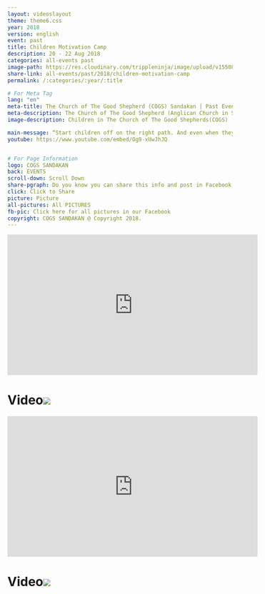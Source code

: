```yaml
---
layout: videoslayout
theme: theme6.css
year: 2018
version: english
event: past
title: Children Motivation Camp
description: 20 - 22 Aug 2018
categories: all-events past
image-path: https://res.cloudinary.com/trippleninja/image/upload/v1550839123/COGS%20Children/cmc6.jpg
share-link: all-events/past/2018/children-motivation-camp
permalink: /:categories/:year/:title

# For Meta Tag
lang: "en"
meta-title: The Church of The Good Shepherd (COGS) Sandakan | Past Event - Children Motivation Camp August 2018
meta-description: The Church of The Good Shepherd (Anglican Church in Sandakan) | Past Event - A Children Motivation Camp organized in COGS Sandakan on Aug 2018
image-description: Children in The Church of The Good Shepherds(COGS)

main-message: “Start children off on the right path. And even when they are old, they will not turn away from it."<br>Proverbs 22:6
youtube: https://www.youtube.com/embed/Og9-xUwJhJQ


# For Page Information
logo: COGS SANDAKAN
back: EVENTS
scroll-down: Scroll Down
share-pgraph: Do you know you can share this info and post in Facebook, Twitter, GooglePlus and even Whatsapp group? Just click below button and choose the right social media to share!
click: Click to Share
picture: Picture
all-pictures: All PICTURES
fb-pic: Click here for all pictures in our Facebook
copyright: COGS SANDAKAN @ Copyright 2018.
---
```


<div class="youtube section">
    <iframe width="560" height="315" src="https://www.youtube.com/embed/BD9en_Ucsg4" frameborder="0" allowfullscreen></iframe>
    <div class="scroll-container">
        <h1 class="link scroll-down">Video<img src="http://www.cogssandakan.com/img/arrow-down.png"></h1>
    </div>
</div>
<div class="youtube section">
    <iframe width="560" height="315" src="https://www.youtube.com/embed/dk3azNpd6Mw" frameborder="0" allowfullscreen></iframe>
    <div class="scroll-container">
        <h1 class="link scroll-down">Video<img src="http://www.cogssandakan.com/img/arrow-down.png"></h1>
    </div>
</div>

